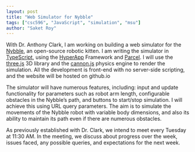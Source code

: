 ```yaml
---
layout: post
title: "Web Simulator for Nybble"
tags: ["csc596", "JavaScript", "simulation", "msu"]
author: "Saket Roy"
---
```


With Dr. Anthony Clark, I am working on building a web simulator for the [Nybble](https://www.indiegogo.com/projects/nybble-world-s-cutest-open-source-robotic-kitten#/), an open-source robotic kitten. I am writing the simulator in [TypeScript](https://www.typescriptlang.org), using the [HyperApp](https://github.com/jorgebucaran/hyperapp) Framework and [Parcel](https://parceljs.org). I will use the [three.js](https://threejs.org) 3D library and the [cannon.js](http://www.cannonjs.org)
 physics engine to render the simulation. All the development is front-end with no server-side scripting, and the website will be hosted on github.io

The simulator will have numerous features, including: input and update functionality for parameters such as robot arm length, configurable obstacles in the Nybble’s path, and buttons to start/stop simulation. I will achieve this using URL query parameters. The aim is to simulate the movements of the Nybble robot with variable body dimensions, and also its ability to maintain its path even if there are numerous obstacles.

As previously established with Dr. Clark, we intend to meet every Tuesday at 11:30 AM. In the meeting, we discuss about progress over the week, issues faced, any possible queries, and expectations for the next week.

